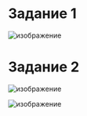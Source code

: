 # Задание 1 

![изображение](https://user-images.githubusercontent.com/107613708/216978857-1475cf52-009b-401a-acc4-3f3ef71a2531.png)


# Задание 2

![изображение](https://user-images.githubusercontent.com/107613708/216979859-9e903729-706a-4f22-ae3d-58b949fde5fd.png)


![изображение](https://user-images.githubusercontent.com/107613708/216980087-6d17fddd-d658-4e16-9fad-0a0ee1f0e355.png)

